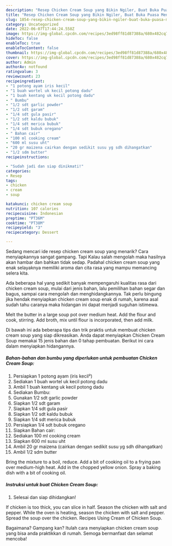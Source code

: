 ```yaml
---
description: "Resep Chicken Cream Soup yang Bikin Ngiler, Buat Buka Puasa Menggugah Selera"
title: "Resep Chicken Cream Soup yang Bikin Ngiler, Buat Buka Puasa Menggugah Selera"
slug: 1854-resep-chicken-cream-soup-yang-bikin-ngiler-buat-buka-puasa-menggugah-selera
category: Uncategorized
date: 2022-06-07T17:44:24.558Z
image: https://img-global.cpcdn.com/recipes/3ed98ff81d87388a/680x482cq70/chicken-cream-soup-foto-resep-utama.jpg
hideToc: false
enableToc: true
enableTocContent: false
thumbnail: https://img-global.cpcdn.com/recipes/3ed98ff81d87388a/680x482cq70/chicken-cream-soup-foto-resep-utama.jpg
cover: https://img-global.cpcdn.com/recipes/3ed98ff81d87388a/680x482cq70/chicken-cream-soup-foto-resep-utama.jpg
author: Admin
authorAv: notfound
ratingvalue: 3
reviewcount: 23
recipeingredient:
- "1 potong ayam iris kecil"
- "1 buah wortel uk kecil potong dadu"
- "1 buah kentang uk kecil potong dadu"
- " Bumbu"
- "1/2 sdt garlic powder"
- "1/2 sdt garam"
- "1/4 sdt gula pasir"
- "1/2 sdt kaldu bubuk"
- "1/4 sdt merica bubuk"
- "1/4 sdt bubuk oregano"
- " Bahan cair"
- "100 ml cooking cream"
- "600 ml susu uht"
- "20 gr maizena cairkan dengan sedikit susu yg sdh dihangatkan"
- "1/2 sdm butter"
recipeinstructions:

- "Sudah jadi dan siap dinikmati!"
categories:
- Resep
tags:
- chicken
- cream
- soup

katakunci: chicken cream soup 
nutrition: 107 calories
recipecuisine: Indonesian
preptime: "PT36M"
cooktime: "PT38M"
recipeyield: "3"
recipecategory: Dessert

---
```



Sedang mencari ide resep chicken cream soup yang menarik? Cara menyiapkannya sangat gampang. Tapi Kalau salah mengolah maka hasilnya akan hambar dan bahkan tidak sedap. Padahal chicken cream soup yang enak selayaknya memiliki aroma dan cita rasa yang mampu memancing selera kita.


Ada beberapa hal yang sedikit banyak mempengaruhi kualitas rasa dari chicken cream soup, mulai dari jenis bahan, lalu pemilihan bahan segar dan bagus, sampai cara mengolah dan menghidangkannya. Tak perlu bingung jika hendak menyiapkan chicken cream soup enak di rumah, karena asal sudah tahu caranya maka hidangan ini dapat menjadi suguhan istimewa.

Melt the butter in a large soup pot over medium heat. Add the flour and cook, stirring. Add broth, mix until flour is incorporated, then add milk.


Di bawah ini ada beberapa tips dan trik praktis untuk membuat chicken cream soup yang siap dikreasikan. Anda dapat menyiapkan Chicken Cream Soup memakai 15 jenis bahan dan 0 tahap pembuatan. Berikut ini cara dalam menyiapkan hidangannya.

<!--inarticleads1-->

##### Bahan-bahan dan bumbu yang diperlukan untuk pembuatan Chicken Cream Soup:

1. Persiapkan 1 potong ayam (iris kecil²)
1. Sediakan 1 buah wortel uk kecil potong dadu
1. Ambil 1 buah kentang uk kecil potong dadu
1. Sediakan  Bumbu:
1. Gunakan 1/2 sdt garlic powder
1. Siapkan 1/2 sdt garam
1. Siapkan 1/4 sdt gula pasir
1. Siapkan 1/2 sdt kaldu bubuk
1. Siapkan 1/4 sdt merica bubuk
1. Persiapkan 1/4 sdt bubuk oregano
1. Siapkan  Bahan cair:
1. Sediakan 100 ml cooking cream
1. Siapkan 600 ml susu uht
1. Ambil 20 gr maizena (cairkan dengan sedikit susu yg sdh dihangatkan)
1. Ambil 1/2 sdm butter


Bring the mixture to a boil, reduce. Add a bit of cooking oil to a frying pan over medium-high heat. Add in the chopped yellow onion. Spray a baking dish with a bit of cooking oil. 

<!--inarticleads2-->

##### Instruksi untuk buat Chicken Cream Soup:


1. Selesai dan siap dihidangkan!

If chicken is too thick, you can slice in half. Season the chicken with salt and pepper. While the oven is heating, season the chicken with salt and pepper. Spread the soup over the chicken. Recipes Using Cream of Chicken Soup. 

Bagaimana? Gampang kan? Itulah cara menyiapkan chicken cream soup yang bisa anda praktikkan di rumah. Semoga bermanfaat dan selamat mencoba!
